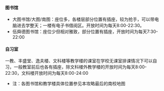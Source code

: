 #### 图书馆
- 大图书馆/大图/南图：座位多，各楼层部分位置有插座，较为抢手，可以带电脑进去学整天；一楼有电子书借阅区。开放时间为每天8:00-22:30。
- 伍舜德图书馆：座位少但相对雅致，部分位置有插座，开放时间为每天7:30-22:00

#### 自习室
一教、丰盛堂、逸夫楼、文科楼等教学楼的课室在学校无课室排课情况下可以自习，一般教室前后也各有插座，除文科楼外教学楼的开放时间为每天8:00-22:30，文科楼开放时间为每天8:00-24:00

- 注：各图书馆和教学楼具体位置参见本攻略最后的南校地图